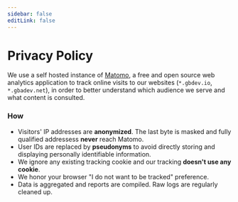 ```yaml
---
sidebar: false
editLink: false
---
```


# Privacy Policy

We use a self hosted instance of [Matomo](https://en.wikipedia.org/wiki/Matomo_(software)), a free and open source web analytics application to track online visits to our websites (`*.gbdev.io`, `*.gbadev.net`), in order to better understand which audience we serve and what content is consulted.

### How

- Visitors' IP addresses are **anonymized**. The last byte is masked and fully qualified addressess **never** reach Matomo.
- User IDs are replaced by **pseudonyms** to avoid directly storing and displaying personally identifiable information.
- We ignore any existing tracking cookie and our tracking **doesn't use any cookie**.
- We honor your browser "I do not want to be tracked" preference.
- Data is aggregated and reports are compiled. Raw logs are regularly cleaned up.
